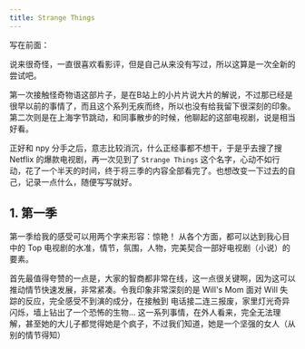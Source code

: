 ```yaml
---
title: Strange Things
---
```


写在前面：

说来很奇怪，一直很喜欢看影评，但是自己从来没有写过，所以这算是一次全新的尝试吧。

第一次接触怪奇物语这部片子，是在B站上的小片片说大片的解说，不过那已经是很早以前的事情了，而且这个系列无疾而终，所以也没有给我留下很深刻的印象。第二次则是在上海字节跳动，和同事散步的时候，他聊起的这部电视剧，说是相当好看。

正好和 npy 分手之后，意志比较消沉，什么正经事都不想干，于是乎去搜了搜 Netflix 的爆款电视剧，再一次见到了 `Strange Things` 这个名字，心动不如行动，花了一个半天的时间，终于将三季的内容全部看完了。也想改变一下过去的自己，记录一点什么，随便写写就好。

## 1. 第一季

第一季给我的感受可以用两个字来形容：惊艳！
从各个方面，都可以达到我心目中的 Top 电视剧的水准，情节，氛围，人物，完美契合一部好电视剧（小说）的要素。

首先最值得夸赞的一点是，大家的智商都非常在线，这一点很关键啊，因为这可以推动情节快速发展，非常紧凑。令我印象非常深刻的是 Will's Mom 面对 Will 失踪的反应，完全感受不到演的成分，在接触到 电话接二连三报废，家里灯光奇异闪烁，墙上钻出了一个恐怖的生物... 这一系列事情，在外人看来，完全无法理解，甚至她的大儿子都觉得她是个疯子，不过我们知道，她是一个坚强的女人（从别的情节得知）
